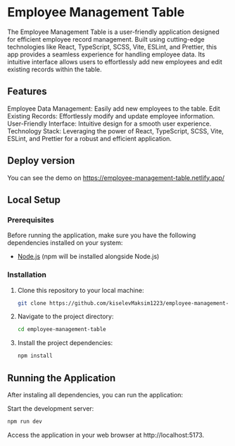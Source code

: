 # Employee Management Table

The Employee Management Table is a user-friendly application designed for efficient employee record management. Built using cutting-edge technologies like React, TypeScript, SCSS, Vite, ESLint, and Prettier, this app provides a seamless experience for handling employee data. Its intuitive interface allows users to effortlessly add new employees and edit existing records within the table.

## Features

Employee Data Management: Easily add new employees to the table.
Edit Existing Records: Effortlessly modify and update employee information.
User-Friendly Interface: Intuitive design for a smooth user experience.
Technology Stack: Leveraging the power of React, TypeScript, SCSS, Vite, ESLint, and Prettier for a robust and efficient application.

## Deploy version

You can see the demo on https://employee-management-table.netlify.app/

## Local Setup

### Prerequisites

Before running the application, make sure you have the following dependencies installed on your system:

- [Node.js](https://nodejs.org/) (npm will be installed alongside Node.js)

### Installation

1. Clone this repository to your local machine:

   ```bash
   git clone https://github.com/kiselevMaksim1223/employee-management-table

   ```

2. Navigate to the project directory:

   ```bash
   cd employee-management-table

   ```

3. Install the project dependencies:

   ```bash
   npm install

   ```

## Running the Application

After instaling all dependencies, you can run the application:

Start the development server:

```bash
npm run dev

```

Access the application in your web browser at http://localhost:5173.
